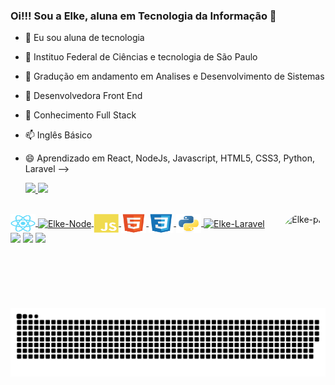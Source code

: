 ### Oi!!! Sou a Elke, aluna em Tecnologia da Informação 👋


- 🔭 Eu sou aluna de tecnologia
- 🌱 Instituo Federal de Ciências e tecnologia de São Paulo
- 👯 Gradução em andamento em Analises e Desenvolvimento de Sistemas
- 💞 Desenvolvedora Front End
- 💬 Conhecimento Full Stack
- 📫 Inglês Básico
- 😄 Aprendizado em React, NodeJs, Javascript, HTML5, CSS3, Python, Laravel
-->

  <a href="https://github.com/elkefabiana">
  <img height="180em" src="https://github-readme-stats.vercel.app/api?username=elkefabiana&show_icons=true&theme=dracula&include_all_commits=true&count_private=true"/>
  <img height="180em" src="https://github-readme-stats.vercel.app/api/top-langs/?username=elkefabiana&layout=compact&langs_count=7&theme=dracula"/>
  
  </div>
<div style="display: inline_block"><br>
  
  <img align="center" alt="Elke-React" height="30" width="40" src="https://raw.githubusercontent.com/devicons/devicon/master/icons/react/react-original.svg">
  <img align="center" alt="Elke-Node" height="30" width="40" src="https://cdn.jsdelivr.net/gh/devicons/devicon/icons/nodejs/nodejs-plain.svg">
  <img align="center" alt="Elke-Js" height="30" width="40" src="https://raw.githubusercontent.com/devicons/devicon/master/icons/javascript/javascript-plain.svg"> 
  <img align="center" alt="Elke-HTML" height="30" width="40" src="https://raw.githubusercontent.com/devicons/devicon/master/icons/html5/html5-original.svg">
  <img align="center" alt="Elke-CSS" height="30" width="40" src="https://raw.githubusercontent.com/devicons/devicon/master/icons/css3/css3-original.svg">
  <img align="center" alt="Elke-Python" height="30" width="40" src="https://raw.githubusercontent.com/devicons/devicon/master/icons/python/python-original.svg">
  <img align="center" alt="Elke-Laravel" height="30" width="40" src="https://cdn.jsdelivr.net/gh/devicons/devicon/icons/laravel/laravel-plain.svg">
  
  <img align="right" alt="Elke-pic" height="150" style="border-radius:50px;" src="https://i.pinimg.com/originals/0b/f6/a6/0bf6a6d63716f08cedf1035ca664b54f.gif">
</div>

<div>
 <a href="https://www.instagram.com/santoselke1/" target="_blank"><img src="https://img.shields.io/badge/-Instagram-%23E4405F?style=for-the-badge&logo=instagram&logoColor=white" target="_blank"></a>
 <a href = "mailto:contatoelkefabiana1@gmail.com"><img src="https://img.shields.io/badge/-Gmail-%23333?style=for-the-badge&logo=gmail&logoColor=white" target="_blank"></a> 
  <a href="https://www.linkedin.com/in/elke-fabiana-almeida-95170a12a" target="_blank"><img src="https://img.shields.io/badge/-LinkedIn-%230077B5?style=for-the-badge&logo=linkedin&logoColor=white" target="_blank"></a>  
  
  
  ![Snake animation](https://github.com/elkefabiana/elkefabiana/blob/output/github-contribution-grid-snake.svg)
  

</div>


  
